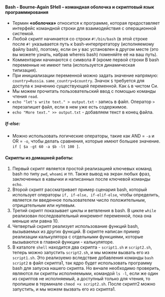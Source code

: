 #### Bash - Bourne-Again SHell – командная оболочка и скриптовый язык программирования
* Термин __«оболочка»__ относится к программе, которая предоставляет интерфейс командной строки для взаимодействия с операционной системой.
* Любой скрипт начинается со строки `#!/bin/bash` (в этой строке после `#!` указывается путь к bash-интерпретатору (исполняемому файлу bash), поэтому, если он у вас установлен в другом месте (это вы можете узнать, набрав whereis bash) поменяйте её на ваш путь).
* Комментарии начинаются с символа # (кроме первой строки
В bash переменные не имеют типа (используется динамическая типизация).
* При инициализации переменной можно задать значение напрямую: `country=Russia`.
`same_country=$country`.  Значок `$` требуется для доступа к значению существующей переменной. Как `&` в чистом Си.
* Мы можем прочитать пользовательский ввод с помощью команды чтения `read`.
* `echo "let's write text." > output.txt` - запись в файл. Оператор `>` перезапишет файл, если в нем уже есть содержимое.
* `echo "More text." >> output.txt` - добавляем текст в конец файла.
##### If-else:
* Можно использовать логические операторы, такие как AND = `-a` и OR = `-o`, чтобы делать сравнения, которые имеют большее значение.
`if [ $a -gt 60 -a $b -lt 100 ]`.

#### Скрипты из домашней работы:
1. Первый скрипт является простой реализацией ключевых команд bash по типу `pwd`, `whoami` и тп. Также вывод на экран любых фраз, заключенных в кавычки и написанных после ключевой команды `echo`.
2. Второй скрипт рассматривает пример сценария bash, который использует операторы `if, if-else, if-elif-else`, чтобы определить, является ли введенное пользователем число положительным, отрицательным или нулевым.
3. Третий скрипт показывает циклы и ветвления в bash. В цикле `while` реализован последовательный инкремент переменной, пока она меньше или равна 10. 
4. Четвертый скрипт реализует использование функций bash, вызываемых из других функций. В скрипте написан пример реализации калькулятора с отдельными функциями, которые вызываются в главной функции - калькуляторе. 
5. В каталоге `shell` находится два скрипта - `script1.sh` и `script2.sh`, теперь можно запустить `script2.sh`, и мы можем вызвать его из `script1.sh`. Это реализуемо вследствие добавления команды `bash script2` в файл скрипта1, так ядро будет использовать программу bash для запуска нашего скрипта. Но внчале необходимо проверить, являются ли скрипты исполняемыми, командой `ls -l`, если же один из скриптов не исполняемый, а доступный только для чтения, то пропишем в терминале `chmod +x script2.sh`. После скрипт2 можно запустить, и мы можем вызвать его из скрипта1.





